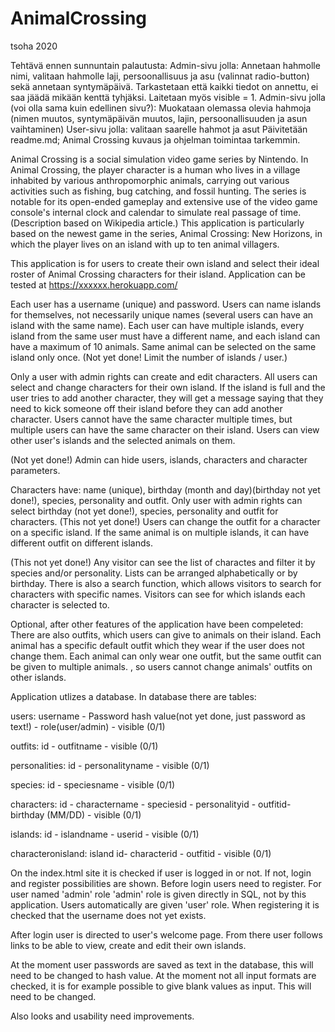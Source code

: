 # AnimalCrossing
tsoha 2020

Tehtävä ennen sunnuntain palautusta:
Admin-sivu jolla:
Annetaan hahmolle nimi, valitaan hahmolle laji, persoonallisuus ja asu (valinnat radio-button) sekä annetaan syntymäpäivä. Tarkastetaan että kaikki tiedot on annettu, ei saa jäädä mikään kenttä tyhjäksi. Laitetaan myös visible = 1.
Admin-sivu jolla (voi olla sama kuin edellinen sivu?):
Muokataan olemassa olevia hahmoja (nimen muutos, syntymäpäivän muutos, lajin, persoonallisuuden ja asun vaihtaminen) 
User-sivu jolla:
valitaan saarelle hahmot ja asut
Päivitetään readme.md; Animal Crossing kuvaus ja ohjelman toimintaa tarkemmin.




Animal Crossing is a social simulation video game series by Nintendo. In Animal Crossing, the player character is a human who lives in a village inhabited by various anthropomorphic animals, carrying out various activities such as fishing, bug catching, and fossil hunting. The series is notable for its open-ended gameplay and extensive use of the video game console's internal clock and calendar to simulate real passage of time. (Description based on Wikipedia article.) This application is particularly based on the newest game in the series, Animal Crossing: New Horizons, in which the player lives on an island with up to ten animal villagers.

This application is for users to create their own island and select their ideal roster of Animal Crossing characters for their island. Application can be tested at https://xxxxxx.herokuapp.com/

Each user has a username (unique) and password. Users can name islands for themselves, not necessarily unique names (several users can have an island with the same name). Each user can have multiple islands, every island from the same user must have a different name, and each island can have a maximum of 10 animals. Same animal can be selected on the same island only once.
(Not yet done! Limit the number of islands / user.)

Only a user with admin rights can create and edit characters. All users can select and change characters for their own island. If the island is full and the user tries to add another character, they will get a message saying that they need to kick someone off their island before they can add another character. Users cannot have the same character multiple times, but multiple users can have the same character on their island. Users can view other user's islands and the selected animals on them.

(Not yet done!)
Admin can hide users, islands, characters and character parameters.

Characters have: name (unique), birthday (month and day)(birthday not yet done!), species, personality and outfit. Only user with admin rights can select birthday (not yet done!), species, personality and outfit for characters. (This not yet done!) Users can change the outfit for a character on a specific island. If the same animal is on multiple islands, it can have different outfit on different islands.


(This not yet done!) Any visitor can see the list of charactes and filter it by species and/or personality. Lists can be arranged alphabetically or by birthday. There is also a search function, which allows visitors to search for characters with specific names. Visitors can see for which islands each character is selected to.

Optional, after other features of the application have been compeleted:
There are also outfits, which users can give to animals on their island. Each animal has a specific default outfit which they wear if the user does not change them. Each animal can only wear one outfit, but the same outfit can be given to multiple animals. , so users cannot change animals' outfits on other islands.


Application utlizes a database. In database there are tables:

users:
username - Password hash value(not yet done, just password as text!) - role(user/admin) - visible (0/1)

outfits:
id - outfitname - visible (0/1)

personalities:
id - personalityname - visible (0/1)

species:
id - speciesname - visible (0/1)

characters:
id - charactername - speciesid - personalityid - outfitid- birthday (MM/DD) - visible (0/1)

islands:
id - islandname - userid - visible (0/1)

characteronisland:
island id- characterid - outfitid - visible (0/1)


On the index.html site it is checked if user is logged in or not. If not, login and register possibilities are shown. Before login users need to register. For user named 'admin' role 'admin' role is given directly in SQL, not by this application. Users automatically are given 'user' role. When registering it is checked that the username does not yet exists.

After login user is directed to user's welcome page. From there user follows links to be able to view, create and edit their own islands. 

At the moment user passwords are saved as text in the database, this will need to be changed to hash value. At the moment not all input formats are checked, it is for example possible to give blank values as input. This will need to be changed.

Also looks and usability need improvements.


